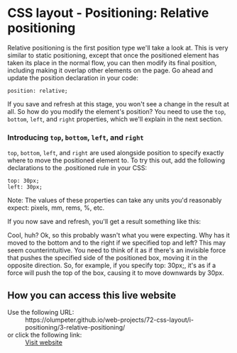 # CSS layout - Positioning: Relative positioning

Relative positioning is the first position type we'll take a look at. This is 
very similar to static positioning, except that once the positioned element 
has taken its place in the normal flow, you can then modify its final position, 
including making it overlap other elements on the page. Go ahead and update the 
position declaration in your code:

```
position: relative;
```

If you save and refresh at this stage, you won't see a change in the result at 
all. So how do you modify the element's position? You need to use the `top`, 
`bottom`, `left`, and `right` properties, which we'll explain in the next 
section.

### Introducing `top`, `bottom`, `left`, and `right`

`top`, `bottom`, `left`, and `right` are used alongside position to specify 
exactly where to move the positioned element to. To try this out, add the 
following declarations to the .positioned rule in your CSS:

```
top: 30px;
left: 30px;
```

Note: The values of these properties can take any units you'd reasonably 
expect: pixels, mm, rems, %, etc.

If you now save and refresh, you'll get a result something like this:

Cool, huh? Ok, so this probably wasn't what you were expecting. Why has it 
moved to the bottom and to the right if we specified top and left? This may 
seem counterintuitive. You need to think of it as if there's an invisible 
force that pushes the specified side of the positioned box, moving it in the 
opposite direction. So, for example, if you specify top: 30px;, it's as if a 
force will push the top of the box, causing it to move downwards by 30px.


## How you can access this live website

<dl>
  Use the following URL:
  <dd>
    https://olumpeter.github.io/web-projects/72-css-layout/i-positioning/3-relative-positioning/
  </dd>
  or click the following link:
  <dd>
    <a href="https://olumpeter.github.io/web-projects/72-css-layout/i-positioning/3-relative-positioning/">Visit website</a>
  </dd>
</dl>
